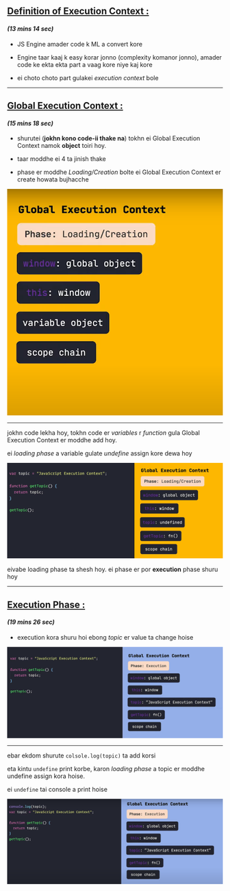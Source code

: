 ## <u> Definition of Execution Context : </u> 
#### *(13 mins 14 sec)*

- JS Engine amader code k ML a convert kore

- Engine taar kaaj k easy korar jonno (complexity komanor jonno), amader code ke ekta ekta part a vaag kore niye kaj kore 

- ei choto choto part gulakei *execution context* bole

---

## <u> Global Execution Context : </u> 
#### *(15 mins 18 sec)*

- shurutei (**jokhn kono code-ii thake na**) tokhn ei Global Execution Context namok **object** toiri hoy.

- taar moddhe ei 4 ta jinish thake

- phase er moddhe *Loading/Creation* bolte ei Global Execution Context er create howata bujhacche

![Global Execution Context](ss/5.png)

---

jokhn code lekha hoy, tokhn code er *variables* r *function* gula Global Execution Context er moddhe add hoy.

ei *loading phase* a variable gulate *undefine* assign kore dewa hoy

![Loading/Creation Phase](ss/6.png)

eivabe loading phase ta shesh hoy.
ei phase er por **execution** phase shuru hoy

---

## <u> Execution Phase : </u> 
#### *(19 mins 26 sec)*

- execution kora shuru hoi ebong *topic* er value ta change hoise 

![Execution Phase](ss/7.png)

---

ebar ekdom shurute `colsole.log(topic)` ta add korsi

eta kintu `undefine` print korbe, karon *loading phase* a topic er moddhe undefine assign kora hoise.

ei `undefine` tai console a print hoise

![Execution Phase](ss/8.png)